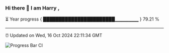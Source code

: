 ### Hi there 👋 I am Harry , 

⏳ Year progress { ███████████████████████▁▁▁▁▁▁▁ } 79.21 %

---

⏰ Updated on Wed, 16 Oct 2024 22:11:34 GMT

![Progress Bar CI](https://github.com/duykhang68/duykhang68/workflows/Progress%20Bar%20CI/badge.svg)
